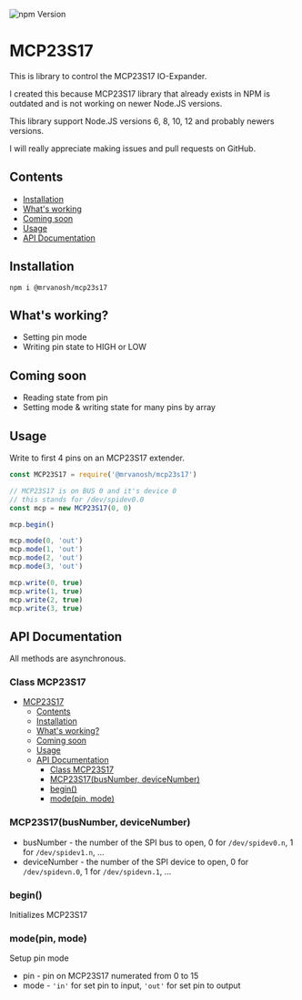 ![npm Version](https://img.shields.io/npm/v/@mrvanosh/mcp23s17?style=flat-square)

# MCP23S17
This is library to control the MCP23S17 IO-Expander.

I created this because MCP23S17 library that already exists in NPM is outdated and is not working on newer Node.JS versions.

This library support Node.JS versions 6, 8, 10, 12 and probably newers versions.

I will really appreciate making issues and pull requests on GitHub.

## Contents
  * [Installation](#installation)
  * [What's working](#whats-working)
  * [Coming soon](#coming-soon)
  * [Usage](#usage)
  * [API Documentation](#api-documentation)

## Installation
```
npm i @mrvanosh/mcp23s17
```

## What's working?
- Setting pin mode
- Writing pin state to HIGH or LOW

## Coming soon
- Reading state from pin
- Setting mode & writing state for many pins by array

## Usage
Write to first 4 pins on an MCP23S17 extender.

```js
const MCP23S17 = require('@mrvanosh/mcp23s17')

// MCP23S17 is on BUS 0 and it's device 0
// this stands for /dev/spidev0.0
const mcp = new MCP23S17(0, 0)

mcp.begin()

mcp.mode(0, 'out')
mcp.mode(1, 'out')
mcp.mode(2, 'out')
mcp.mode(3, 'out')

mcp.write(0, true)
mcp.write(1, true)
mcp.write(2, true)
mcp.write(3, true)
```

## API Documentation
All methods are asynchronous.

### Class MCP23S17
- [MCP23S17](#mcp23s17)
  - [Contents](#contents)
  - [Installation](#installation)
  - [What's working?](#whats-working)
  - [Coming soon](#coming-soon)
  - [Usage](#usage)
  - [API Documentation](#api-documentation)
    - [Class MCP23S17](#class-mcp23s17)
    - [MCP23S17(busNumber, deviceNumber)](#mcp23s17busnumber-devicenumber)
    - [begin()](#begin)
    - [mode(pin, mode)](#modepin-mode)
  
### MCP23S17(busNumber, deviceNumber)
- busNumber - the number of the SPI bus to open, 0 for `/dev/spidev0.n`, 1 for `/dev/spidev1.n`, ...
- deviceNumber - the number of the SPI device to open, 0 for `/dev/spidevn.0`, 1 for `/dev/spidevn.1`, ...

### begin()
  Initializes MCP23S17

### mode(pin, mode)
Setup pin mode
- pin - pin on MCP23S17 numerated from 0 to 15
- mode - `'in'` for set pin to input, `'out'` for set pin to output